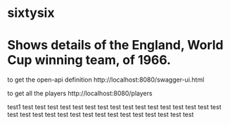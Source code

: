 # sixtysix

# Shows details of the England, World Cup winning team, of 1966.
to get the open-api definition http://localhost:8080/swagger-ui.html

to get all the players http://localhost:8080/players

test1
test
test
test
test
test
test
test
test
test
test
test
test
test
test
test
test
test
test
test
test
test
test
test
test
test
test
test
test
test
test
test
